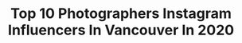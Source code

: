 ---
title: Top 10 Photographers Instagram Influencers In Vancouver In 2020
description: >-
  Find top photographers Instagram influencers in Vancouver in 2020. Most popular hashtags: #portrait #fashionable #model.
platform: Instagram
hits: 118
text_top: Discover the most popular Instagram profiles on inBeat.
text_bottom: inBeat has 118 Instagram influencers like this in Vancouver, Canada for you to connect with.
profiles:
  - username: "qassim_photographie"
    fullname: >-
      Qassim mohebbi
    bio: >-
      Work>>direct Graduated at cinema Videographer Photographer Vancouver🇨🇦 Tehran🇮🇷
    location: "Canada"
    followers: 10939
    engagement: 543
    commentsToLikes: 0.041294
    id: ck5q8vhsp854a0i11g9pehelz
    verified: false
    hashtags: "#fashiongirl, #portraiture, #beautiful, #fashiondesign"
  - username: "jamieout"
    fullname: >-
      Jamie Justus Out
    bio: >-
      •Husband, Father, Photographer •Vancouver, BC •Contact: jamie@jamieout.com •Ambassador for @canoncanada
    location: "Canada"
    followers: 167925
    engagement: 484
    commentsToLikes: 0.033474
    id: ck0w4abo5xkv70i19atpy01fx
    verified: false
    hashtags: "#canoncanada, #adventuresbynokiantyres, #itsabeautifuljourney, #shotoncanon"
  - username: "jessfindlay"
    fullname: >-
      Jess Findlay
    bio: >-
      Nature Photographer | Vancouver, BC, Canada • Follow my travels as I explore wild places seeking wildlife • www.jessfindlay.com
    location: "Canada"
    followers: 40059
    engagement: 668
    commentsToLikes: 0.025141
    id: ck1387kucevlj0i19s3fax2qb
    verified: true
    hashtags: ""
  - username: "itsbigben"
    fullname: >-
      Benjamin Prescott
    bio: >-
      Adventure Lifestyle Photographer Vancouver Canada
    location: "Canada"
    followers: 425960
    engagement: 187
    commentsToLikes: 0.016068
    id: ck0tvpilrcabk0i19v1younls
    verified: false
    hashtags: "#stayandwander, #adventurethatislife, #explorecanada, #visualsoflife"
  - username: "noelhendrickson"
    fullname: >-
      
    bio: >-
      Photographer : Vancouver : puglife : lover of bonzai : repped in USA and Can by @nancygrantrepresentation : repped east coast USA by @_sidecarww_
    location: "Canada"
    followers: 27906
    engagement: 72
    commentsToLikes: 0.034181
    id: ck1353ee2zhyq0i1917d1ynwn
    verified: false
    hashtags: "#mercedes, #tofino, #canada, #automotive"
  - username: "alanapaterson"
    fullname: >-
      Alana Paterson
    bio: >-
      Photographer- Vancouver I’m a really good guesser
    location: "Canada"
    followers: 17163
    engagement: 234
    commentsToLikes: 0.014160
    id: ck139492xjfz70i195qqi7wbo
    verified: false
    hashtags: ""
  - username: "jongsunpark_"
    fullname: >-
      Jong Sun Park 밴쿠버
    bio: >-
      Photographer, Vancouver 밴쿠버 Info@jongsunpark.com 📸 @adl2enaline @tobithebc
    location: "Canada"
    followers: 104481
    engagement: 303
    commentsToLikes: 0.023951
    id: ck0w46ur4x40u0i19qyvajw8t
    verified: false
    hashtags: "#smithrockstatepark, #staysafestayhome"
  - username: "pedramf"
    fullname: >-
      Pedram Farjam
    bio: >-
      Photographer & Filmmaker Vancouver #VFS
    location: "Canada"
    followers: 24261
    engagement: 878
    commentsToLikes: 0.047685
    id: ck0w51kbl1ghl0i19ycmlb26l
    verified: false
    hashtags: "#instagram, #vancouvermodel, #rebelmag, #worldviewmag"
  - username: "sarahbowmanphotography"
    fullname: >-
      Sarah Bowman Photography
    bio: >-
      🇨🇦 Photographer on Vancouver Island 📷 For Contemporary Portraits & Personal Branding ->@sarahbowmanportraits 📷 Check out my website to book ⬇️
    location: "Canada"
    followers: 15517
    engagement: 385
    commentsToLikes: 0.077065
    id: ck13c6tx5yw6r0i191w75v2g1
    verified: false
    hashtags: "#tpmlive2020, #ihearttpm, #thelastunicorn, #aratchedhalloween"
  - username: "twolovesstudio"
    fullname: >-
      Rachel Korinek | Food Photos
    bio: >-
      📸 Aussie food photographer in Vancouver ⚡️ Obsessed with cocktails, GIFs & shadows 👇🏻 Natural light tips food photographers must know
    location: "Canada"
    followers: 66570
    engagement: 366
    commentsToLikes: 0.080367
    id: ck0tuwkxw8zwf0i19iy8e1qnd
    verified: false
    hashtags: "#springeats, #onebowlchallenge, #belightinspireddrinks, #garnishgame"
---